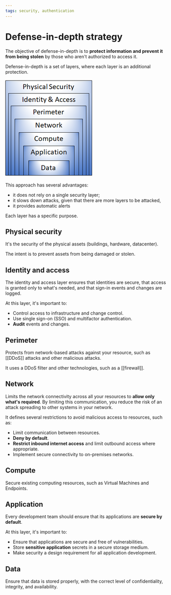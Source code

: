 ```yaml
---
tags: security, authentication
---
```


# Defense-in-depth strategy

The objective of defense-in-depth is to **protect information and prevent it from being stolen** by those who aren't authorized to access it.

Defense-in-depth is a set of layers, where each layer is an additional protection.

![Defense-in-depth layers](./defense-in-depth-layers.png)

This approach has several advantages:

- it does not rely on a single security layer;
- it slows down attacks, given that there are more layers to be attacked,
- it provides automatic alerts

Each layer has a specific purpose.

## Physical security

It's the security of the physical assets (buildings, hardware, datacenter).

The intent is to prevent assets from being damaged or stolen.

## Identity and access

The identity and access layer ensures that identities are secure, that access is granted only to what's needed, and that sign-in events and changes are logged.

At this layer, it's important to:

- Control access to infrastructure and change control.
- Use single sign-on (SSO) and multifactor authentication.
- **Audit** events and changes.

## Perimeter

Protects from network-based attacks against your resource, such as [[DDoS]] attacks and other malicious attacks.

It uses a DDoS filter and other technologies, such as a [[firewall]].

## Network

Limits the network connectivity across all your resources to **allow only what's required**. By limiting this communication, you reduce the risk of an attack spreading to other systems in your network.

It defines several restrictions to avoid malicious access to resources, such as:

- Limit communication between resources.
- **Deny by default**.
- **Restrict inbound internet access** and limit outbound access where appropriate.
- Implement secure connectivity to on-premises networks.

## Compute

Secure existing computing resources, such as Virtual Machines and Endpoints.

## Application

Every development team should ensure that its applications are **secure by default**.

At this layer, it's important to:

- Ensure that applications are secure and free of vulnerabilities.
- Store **sensitive application** secrets in a secure storage medium.
- Make security a design requirement for all application development.

## Data

Ensure that data is stored properly, with the correct level of confidentiality, integrity, and availability.
